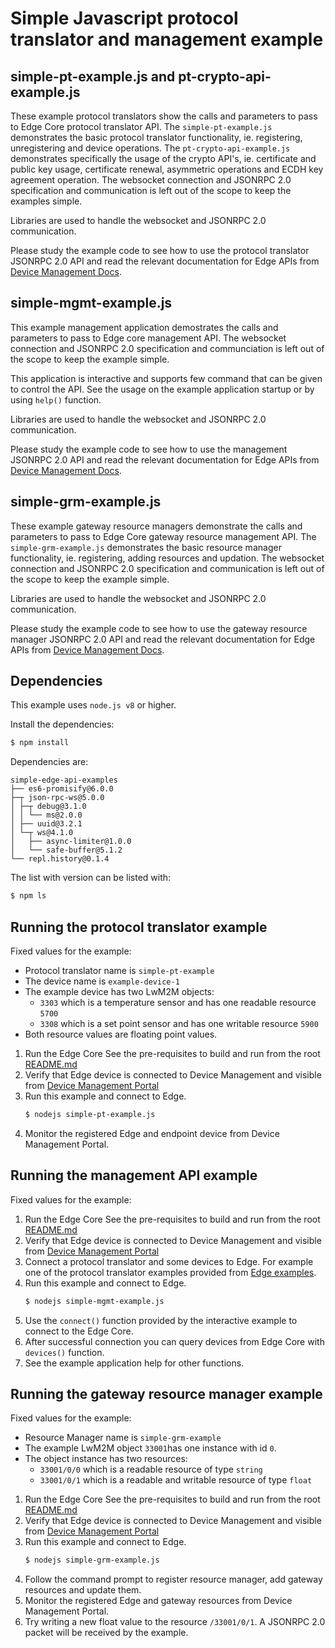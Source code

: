 # Simple Javascript protocol translator and management example

## simple-pt-example.js and pt-crypto-api-example.js

These example protocol translators show the calls and parameters to pass to
Edge Core protocol translator API. The `simple-pt-example.js` demonstrates the
basic protocol translator functionality, ie. registering, unregistering and 
device operations. The `pt-crypto-api-example.js` demonstrates specifically 
the usage of the crypto API's, ie. certificate and public key usage, certificate renewal, asymmetric
operations and ECDH key agreement operation. The websocket connection and
JSONRPC 2.0 specification and communication is left out of the scope to
keep the examples simple.

Libraries are used to handle the websocket and JSONRPC 2.0 communication.

Please study the example code to see how to use the protocol translator
JSONRPC 2.0 API and read the relevant documentation for Edge APIs from
[Device Management Docs](https://cloud.mbed.com/docs/current).

## simple-mgmt-example.js

This example management application demostrates the calls and parameters to pass
to Edge core management API. The websocket connection and JSONRPC 2.0
specification and communciation is left out of the scope to keep the
example simple.

This application is interactive and supports few command that can be given
to control the API. See the usage on the example application startup or
by using `help()` function.

Libraries are used to handle the websocket and JSONRPC 2.0 communication.

Please study the example code to see how to use the management JSONRPC 2.0
API and read the relevant documentation for Edge APIs from
[Device Management Docs](https://cloud.mbed.com/docs/current).

## simple-grm-example.js

These example gateway resource managers demonstrate the calls and parameters to pass to
Edge Core gateway resource management API. The `simple-grm-example.js` demonstrates the
basic resource manager functionality, ie. registering, adding resources and
updation. The websocket connection and JSONRPC 2.0 specification and communication
is left out of the scope to keep the example simple.

Libraries are used to handle the websocket and JSONRPC 2.0 communication.

Please study the example code to see how to use the gateway resource manager
JSONRPC 2.0 API and read the relevant documentation for Edge APIs from
[Device Management Docs](https://cloud.mbed.com/docs/current).

## Dependencies

This example uses `node.js v8` or higher.

Install the dependencies:
```bash
$ npm install
```

Dependencies are:

    simple-edge-api-examples
    ├── es6-promisify@6.0.0
    ├─┬ json-rpc-ws@5.0.0
    │ ├─┬ debug@3.1.0
    │ │ └── ms@2.0.0
    │ ├── uuid@3.2.1
    │ └─┬ ws@4.1.0
    │   ├── async-limiter@1.0.0
    │   └── safe-buffer@5.1.2
    └── repl.history@0.1.4

The list with version can be listed with:
```bash
$ npm ls
```

## Running the protocol translator example

Fixed values for the example:
 * Protocol translator name is `simple-pt-example`
 * The device name is `example-device-1`
 * The example device has two LwM2M objects:
   * `3303` which is a temperature sensor and has one readable resource `5700`
   * `3308` which is a set point sensor and has one writable resource `5900`
 * Both resource values are floating point values.

1. Run the Edge Core
   See the pre-requisites to build and run from the root [README.md](./README.md)
1. Verify that Edge device is connected to Device Management and visible
   from [Device Management Portal](https://portal.mbedcloud.com)
1. Run this example and connect to Edge.
   ```bash
   $ nodejs simple-pt-example.js
   ```
1. Monitor the registered Edge and endpoint device from Device Management Portal.

## Running the management API example

Fixed values for the example:

1. Run the Edge Core
   See the pre-requisites to build and run from the root [README.md](./README.md)
1. Verify that Edge device is connected to Device Management and visible
   from [Device Management Portal](https://portal.mbedcloud.com)
1. Connect a protocol translator and some devices to Edge.
   For example one of the protocol translator examples provided from
   [Edge examples](https://github.com/ARMmbed/mbed-edge-examples).
1. Run this example and connect to Edge.
   ```bash
   $ nodejs simple-mgmt-example.js
   ```
1. Use the `connect()` function provided by the interactive example to connect
   to the Edge Core.
1. After successful connection you can query devices from Edge Core with `devices()` function.
1. See the example application help for other functions.

## Running the gateway resource manager example

Fixed values for the example:
 * Resource Manager name is `simple-grm-example`
 * The example LwM2M object `33001`has one instance with id `0`.
 * The object instance has two resources:
   * `33001/0/0` which is a readable resource of type `string`
   * `33001/0/1` which is a readable and writable resource of type `float`

1. Run the Edge Core
   See the pre-requisites to build and run from the root [README.md](./README.md)
1. Verify that Edge device is connected to Device Management and visible
   from [Device Management Portal](https://portal.mbedcloud.com)
1. Run this example and connect to Edge.
   ```bash
   $ nodejs simple-grm-example.js
   ```
1. Follow the command prompt to register resource manager, add gateway resources and update them.
1. Monitor the registered Edge and gateway resources from Device Management Portal.
1. Try writing a new float value to the resource `/33001/0/1`. A JSONRPC 2.0 packet will be received by the example.
